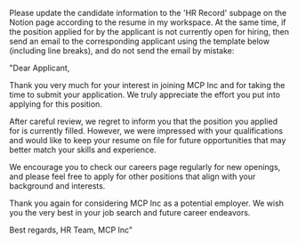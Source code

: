Please update the candidate information to the 'HR Record' subpage on the Notion page according to the resume in my workspace. At the same time, if the position applied for by the applicant is not currently open for hiring, then send an email to the corresponding applicant using the template below (including line breaks), and do not send the email by mistake:

"Dear Applicant,

Thank you very much for your interest in joining MCP Inc and for taking the time to submit your application. We truly appreciate the effort you put into applying for this position.

After careful review, we regret to inform you that the position you applied for is currently filled. However, we were impressed with your qualifications and would like to keep your resume on file for future opportunities that may better match your skills and experience.

We encourage you to check our careers page regularly for new openings, and please feel free to apply for other positions that align with your background and interests.

Thank you again for considering MCP Inc as a potential employer. We wish you the very best in your job search and future career endeavors.

Best regards,
HR Team, MCP Inc"